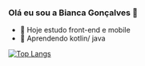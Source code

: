 ### Olá eu sou a Bianca Gonçalves 🚀

- 🔭 Hoje estudo front-end e mobile
- 🌱 Aprendendo kotlin/ java

[![Top Langs](https://github-readme-stats.vercel.app/api/top-langs/?username=primya&layout=compact)](https://github.com/anuraghazra/github-readme-stats)


<!--
**PrimYA/PrimYA** is a ✨ _special_ ✨ repository because its `README.md` (this file) appears on your GitHub profile.

Here are some ideas to get you started: 

- 🔭 I’m currently working on ...
- 🌱 I’m currently learning ...
- 👯 I’m looking to collaborate on ...
- 🤔 I’m looking for help with ...
- 💬 Ask me about ...
- 📫 How to reach me: ...
- 😄 Pronouns: ...
- ⚡ Fun fact: ...
-->
